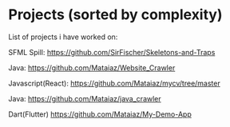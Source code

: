 # Projects (sorted by complexity)
List of projects i have worked on:

SFML Spill:         https://github.com/SirFischer/Skeletons-and-Traps

Java:               https://github.com/Mataiaz/Website_Crawler

Javascript(React):  https://github.com/Mataiaz/mycv/tree/master

Java:               https://github.com/Mataiaz/java_crawler

Dart(Flutter)       https://github.com/Mataiaz/My-Demo-App
